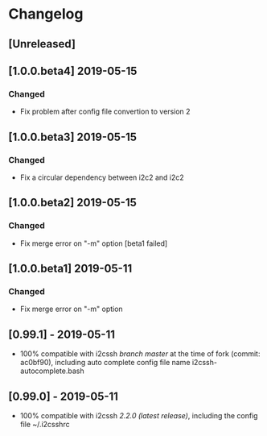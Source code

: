 # Changelog

## [Unreleased]

## [1.0.0.beta4] 2019-05-15
### Changed
- Fix problem after config file convertion to version 2

## [1.0.0.beta3] 2019-05-15
### Changed
- Fix a circular dependency between i2c2 and i2c2

## [1.0.0.beta2] 2019-05-15
### Changed
- Fix merge error on "-m" option [beta1 failed]

## [1.0.0.beta1] 2019-05-11
### Changed
- Fix merge error on "-m" option

## [0.99.1] - 2019-05-11
- 100% compatible with i2cssh *branch master* at the time of fork (commit: ac0bf90), including auto complete config file name i2cssh-autocomplete.bash

## [0.99.0] - 2019-05-11
- 100% compatible with i2cssh *2.2.0 (latest release)*, including the config file ~/.i2csshrc
